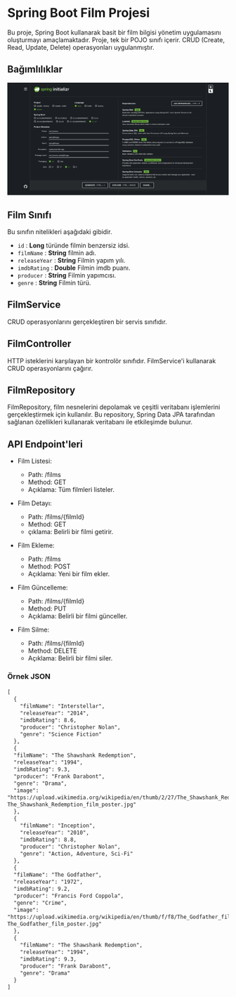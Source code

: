 # Spring Boot Film Projesi

Bu proje, Spring Boot kullanarak basit bir film bilgisi yönetim uygulamasını oluşturmayı amaçlamaktadır. Proje, tek bir
POJO sınıfı içerir. CRUD (Create, Read, Update, Delete) operasyonları uygulanmıştır.

## Bağımlılıklar

![spring_init](spring_init.png)

## Film Sınıfı

Bu sınıfın nitelikleri aşağıdaki gibidir.

* `id` : **Long** türünde filmin benzersiz idsi.
* `filmName` : **String** filmin adı.
* `releaseYear` : **String** Filmin yapım yılı.
* `imdbRating` : **Double** Filmin imdb puanı.
* `producer` : **String** Filmin yapımcısı.
* `genre` : **String** Filmin türü.

## FilmService

CRUD operasyonlarını gerçekleştiren bir servis sınıfıdır.

## FilmController

HTTP isteklerini karşılayan bir kontrolör sınıfıdır. FilmService'i kullanarak CRUD operasyonlarını çağırır.

## FilmRepository

FilmRepository, film nesnelerini depolamak ve çeşitli veritabanı işlemlerini gerçekleştirmek için kullanılır. Bu
repository, Spring Data JPA tarafından sağlanan özellikleri kullanarak veritabanı ile etkileşimde bulunur.

## API Endpoint'leri

- Film Listesi:
    - Path: /films
    - Method: GET
    - Açıklama: Tüm filmleri listeler.

- Film Detayı:
    - Path: /films/{filmId}
    - Method: GET
    - çıklama: Belirli bir filmi getirir.

- Film Ekleme:
    - Path: /films
    - Method: POST
    - Açıklama: Yeni bir film ekler.

- Film Güncelleme:
    - Path: /films/{filmId}
    - Method: PUT
    - Açıklama: Belirli bir filmi günceller.

- Film Silme:
    - Path: /films/{filmId}
    - Method: DELETE
    - Açıklama: Belirli bir filmi siler.

### Örnek JSON

```
[
  {
    "filmName": "Interstellar",
    "releaseYear": "2014",
    "imdbRating": 8.6,
    "producer": "Christopher Nolan",
    "genre": "Science Fiction"
  },
  {
  "filmName": "The Shawshank Redemption",
  "releaseYear": "1994",
  "imdbRating": 9.3,
  "producer": "Frank Darabont",
  "genre": "Drama",
  "image": "https://upload.wikimedia.org/wikipedia/en/thumb/2/27/The_Shawshank_Redemption_film_poster.jpg/220px-The_Shawshank_Redemption_film_poster.jpg"
  },
  {
    "filmName": "Inception",
    "releaseYear": "2010",
    "imdbRating": 8.8,
    "producer": "Christopher Nolan",
    "genre": "Action, Adventure, Sci-Fi"
  },
  {
  "filmName": "The Godfather",
  "releaseYear": "1972",
  "imdbRating": 9.2,
  "producer": "Francis Ford Coppola",
  "genre": "Crime",
  "image": "https://upload.wikimedia.org/wikipedia/en/thumb/f/f8/The_Godfather_film_poster.jpg/220px-The_Godfather_film_poster.jpg"
  },
  {
    "filmName": "The Shawshank Redemption",
    "releaseYear": "1994",
    "imdbRating": 9.3,
    "producer": "Frank Darabont",
    "genre": "Drama"
  }
]


```